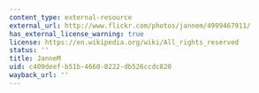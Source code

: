 ```yaml
---
content_type: external-resource
external_url: http://www.flickr.com/photos/jannem/4999467911/
has_external_license_warning: true
license: https://en.wikipedia.org/wiki/All_rights_reserved
status: ''
title: JanneM
uid: c409deef-b51b-4660-8222-db526ccdc820
wayback_url: ''
---
```

